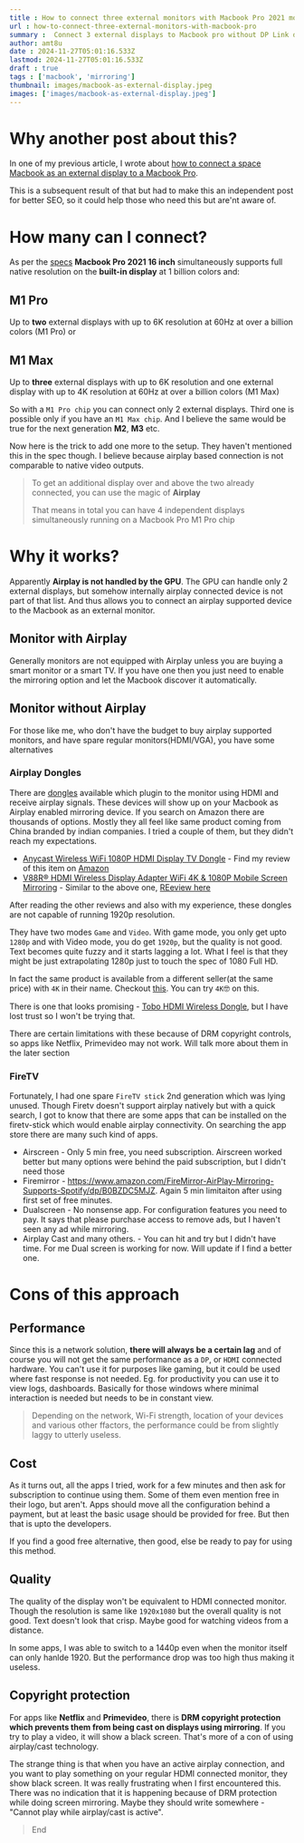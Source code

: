 ```yaml
---
title : How to connect three external monitors with Macbook Pro 2021 model
url : how-to-connect-three-external-monitors-with-macbook-pro
summary :  Connect 3 external displays to Macbook pro without DP Link dock
author: amt8u
date : 2024-11-27T05:01:16.533Z
lastmod: 2024-11-27T05:01:16.533Z
draft : true
tags : ['macbook', 'mirroring']
thumbnail: images/macbook-as-external-display.jpeg
images: ['images/macbook-as-external-display.jpeg']
---
```


# Why another post about this?
In one of my previous article, I wrote about [how to connect a space Macbook as an external display to a Macbook Pro](https://cybercafe.dev/how-to-connect-spare-macbook-as-external-display-wireless/). 

This is a subsequent result of that but had to make this an independent post for better SEO, so it could help those who need this but are'nt aware of.

# How many can I connect?
As per the [specs](https://support.apple.com/en-in/111901) **Macbook Pro 2021 16 inch** simultaneously supports full native resolution on the **built-in display** at 1 billion colors and:

## M1 Pro 
Up to **two** external displays with up to 6K resolution at 60Hz at over a billion colors (M1 Pro) or

## M1 Max 
Up to **three** external displays with up to 6K resolution and one external display with up to 4K resolution at 60Hz at over a billion colors (M1 Max)

So with a `M1 Pro chip` you can connect only 2 external displays. Third one is possible only if you have an `M1 Max chip`. And I believe the same would be true for the next generation **M2**, **M3** etc.

Now here is the trick to add one more to the setup. They haven't mentioned this in the spec though. I believe because airplay based connection is not comparable to native video outputs.

> To get an additional display over and above the two already connected, you can use the magic of **Airplay**
> 
> That means in total you can have 4 independent displays simultaneously running on a Macbook Pro M1 Pro chip

# Why it works?

Apparently **Airplay is not handled by the GPU**. The GPU can handle only 2 external displays, but somehow internally airplay connected device is not part of that list. And thus allows you to connect an airplay supported device to the Macbook as an external monitor.

## Monitor with Airplay
Generally monitors are not equipped with Airplay unless you are buying a smart monitor or a smart TV. If you have one then you just need to enable the mirroring option and let the Macbook discover it automatically.

## Monitor without Airplay
For those like me, who don't have the budget to buy airplay supported monitors, and have spare regular monitors(HDMI/VGA), you have some alternatives

### Airplay Dongles

There are [dongles](https://www.amazon.in/BLACKPOOL®-Wireless-Miracast-Receiver-Compatible/dp/B0BRSVNPWP/ref=sr_1_16?crid=VRXGHL0W3HJ8&dib=eyJ2IjoiMSJ9.7zKZ5S0hrBGWsIPdNBJlLz4ffUA8UKEM06lxdcA1804cnWKzDj_PsSDFlMBubJv1iuDcn4Adxlty2OgvcIu-9zv_P1kNXoJXODffdMCrL8YjNHCeqK8wenniddI_CDVsopisUSCFUEPTHDSUEd1Hlj2cDjn8-KvoN-jQBrsvdM45wAiJB68ZwKoOmiPg-LHYB5LvOzamM34t4O8vqIRP6FFL6BI68W_JnSqYkpIbZCPwZTCRdVbqnYAyueHJ3ATwz_UVxqfFe5_luKs6jW2ldf_QoSvM5WTQI_ZK61tV5t8.Iol9Jhv80pSDHMnP-_ORjR8R87XPSzhdD0vq_3JPwVk&dib_tag=se&keywords=airplay+adapter&qid=1732774742&sprefix=airplay+%2Caps%2C207&sr=8-16) available which plugin to the monitor using HDMI and receive airplay signals. These devices will show up on your Macbook as Airplay enabled mirroring device. If you search on Amazon there are thousands of options. Mostly they all feel like same product coming from China branded by indian companies. I tried a couple of them, but they didn't reach my expectations.

* [Anycast Wireless WiFi 1080P HDMI Display TV Dongle](https://www.amazon.in/dp/B07SG3ZT9L?ref=ppx_yo2ov_dt_b_fed_asin_title) - Find my review of this item on [Amazon](https://www.amazon.in/gp/customer-reviews/R15NFV5EQVTX5K/ref=cm_cr_getr_d_rvw_ttl?ie=UTF8&ASIN=B07SG3ZT9L)
* [V88R® HDMI Wireless Display Adapter WiFi 4K & 1080P Mobile Screen Mirroring](https://www.amazon.in/dp/B0BRSVZHVP?ref=ppx_yo2ov_dt_b_fed_asin_title) - Similar to the above one, [REeview here]([Amazon](https://www.amazon.in/gp/customer-reviews/R1JVVB3IPST2DX/ref=cm_cr_dp_d_rvw_ttl?ie=UTF8&ASIN=B0BRSVZHVP).)

After reading the other reviews and also with my experience, these dongles are not capable of running 1920p resolution.

They have two modes `Game` and `Video`. With game mode, you only get upto `1280p` and with Video mode, you do get `1920p`, but the quality is not good. Text becomes quite fuzzy and it starts lagging a lot. What I feel is that they might be just extrapolating 1280p just to touch the spec of 1080 Full HD.

In fact the same product is available from a different seller(at the same price) with `4K` in their name. Checkout [this](https://www.amazon.in/BLACKPOOL®-Wireless-Miracast-Receiver-Compatible/dp/B0BRSVNPWP/ref=sr_1_1_sspa?crid=2T1QAKI4EDXB6&dib=eyJ2IjoiMSJ9.0xrksU_lTseojVc-wMOFbWcpbG48_QDl5J63GdFA0XOuGOrCoww2zRTaKHdbN1-Mn-CbdcdAwygFH_v8sqVBfHoG2cfoguamLw5gm-WHMvEamXeI0HfZ9LCQKrMH0-tD-GSyAma84ljQrkyQwHo8ujDXMd-twwBsYU7Y7qSyDgf8mGaIa4iHQdVu6QxCFhDlS3j5m5Nw05tyEfD_N8ilVuIZ6-x4AXRHMLt8xQcrmP0.79gMY2eB1PuTPottGvdA58b5ML7_yH1EqVcsg0v8Fb0&dib_tag=se&keywords=airplay+receiver&qid=1734959801&sprefix=airplay+receiv%2Caps%2C204&sr=8-1-spons&sp_csd=d2lkZ2V0TmFtZT1zcF9hdGY&psc=1). You can try `4K`🤓 on this.

There is one that looks promising - [Tobo HDMI Wireless Dongle](https://www.amazon.in/Wireless-Tobo-Miracast-Mirroring-Projector/dp/B08VR8XNZD/ref=sr_1_6?crid=2T1QAKI4EDXB6&dib=eyJ2IjoiMSJ9.0xrksU_lTseojVc-wMOFbWcpbG48_QDl5J63GdFA0XOuGOrCoww2zRTaKHdbN1-Mn-CbdcdAwygFH_v8sqVBfHoG2cfoguamLw5gm-WHMvEamXeI0HfZ9LCQKrMH0-tD-GSyAma84ljQrkyQwHo8ujDXMd-twwBsYU7Y7qSyDgf8mGaIa4iHQdVu6QxCFhDlS3j5m5Nw05tyEfD_N8ilVuIZ6-x4AXRHMLt8xQcrmP0.bcFfIpIocgLAq3AD6DWCp1VXgb0fwwtln3jURvhYen4&dib_tag=se&keywords=airplay+receiver&qid=1734959801&sprefix=airplay+receiv%2Caps%2C204&sr=8-6), but I have lost trust so I won't be trying that.

There are certain limitations with these because of DRM copyright controls, so apps like Netflix, Primevideo may not work. Will talk more about them in the later section

### FireTV
Fortunately, I had one spare `FireTV stick` 2nd generation which was lying unused. Though Firetv doesn't support airplay natively but with a quick search, I got to know that there are some apps that can be installed on the firetv-stick which would enable airplay connectivity. On searching the app store there are many such kind of apps.

* Airscreen - Only 5 min free, you need subscription. Airscreen worked better but many options were behind the paid subscription, but I didn't need those
* Firemirror - https://www.amazon.com/FireMirror-AirPlay-Mirroring-Supports-Spotify/dp/B0BZDC5MJZ. Again 5 min limitaiton after using first set of free minutes.
* Dualscreen - No nonsense app. For configuration features you need to pay. It says that please purchase access to remove ads, but I haven't seen any ad while mirroring.
* Airplay Cast and many others. - You can hit and try but I didn't have time. For me Dual screen is working for now. Will update if I find a better one.

# Cons of this approach

## Performance
Since this is a network solution, **there will always be a certain lag** and of course you will not get the same performance as a `DP`, or `HDMI` connected hardware. You can't use it for purposes like gaming, but it could be used where fast response is not needed. Eg. for productivity you can use it to view logs, dashboards. Basically for those windows where minimal interaction is needed but needs to be in constant view.

> Depending on the network, Wi-Fi strength, location of your devices and various other ffactors, the performance could be from slightly laggy to utterly useless.

## Cost
As it turns out, all the apps I tried, work for a few minutes and then ask for subscription to continue using them. Some of them even mention free in their logo, but aren't. Apps should move all the configuration behind a payment, but at least the basic usage should be provided for free. But then that is upto the developers.

If you find a good free alternative, then good, else be ready to pay for using this method.

## Quality
The quality of the display won't be equivalent to HDMI connected monitor. Though the resolution is same like `1920x1080` but the overall quality is not good. Text doesn't look that crisp. Maybe good for watching videos from a distance.

In some apps, I was able to switch to a 1440p even when the monitor itself can only hanlde 1920. But the performance drop was too high thus making it useless.

## Copyright protection
For apps like **Netflix** and **Primevideo**, there is **DRM copyright protection which prevents them from being cast on displays using mirroring**. If you try to play a video, it will show a black screen. That's more of a con of using airplay/cast technology.

The strange thing is that when you have an active airplay connection, and you want to play something on your regular HDMI connected monitor, they show black screen. It was really frustrating when I first encountered this. There was no indication that it is happening because of DRM protection while doing screen mirroring. Maybe they should write somewhere - "Cannot play while airplay/cast is active".


> End